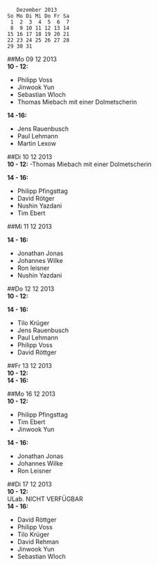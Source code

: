        Dezember 2013
    So Mo Di Mi Do Fr Sa
     1  2  3  4  5  6  7
     8  9 10 11 12 13 14
    15 16 17 18 19 20 21
    22 23 24 25 26 27 28
    29 30 31


##Mo 09 12 2013  
__10 - 12:__  
- Philipp Voss
- Jinwook Yun
- Sebastian Wloch
- Thomas Miebach mit einer Dolmetscherin

__14 -16:__  
- Jens Rauenbusch
- Paul Lehmann
- Martin Lexow


##Di 10 12 2013  
__10 - 12:__
-Thomas Miebach mit einer Dolmetscherin

__14 - 16:__
- Philipp Pfingsttag
- David Rötger
- Nushin Yazdani
- Tim Ebert

##Mi 11 12 2013  

__14 - 16:__  
- Jonathan Jonas
- Johannes Wilke
- Ron leisner
- Nushin Yazdani

##Do 12 12 2013  
__10 - 12:__


__14 - 16:__  
- Tilo Krüger
- Jens Rauenbusch
- Paul Lehmann
- Philipp Voss
- David Röttger

##Fr 13 12 2013  
__10 - 12:__  
__14 - 16:__  


##Mo 16 12 2013  
__10 - 12:__  
- Philipp Pfingsttag
- Tim Ebert
- Jinwook Yun

__14 - 16:__  
- Jonathan Jonas
- Johannes  Wilke
- Ron Leisner  


##Di 17 12 2013  
__10 - 12:__  
ULab. NICHT VERFÜGBAR  
__14 - 16:__  
- David Röttger  
- Philipp Voss  
- Tilo Krüger  
- David Rehman
- Jinwook Yun
- Sebastian Wloch


